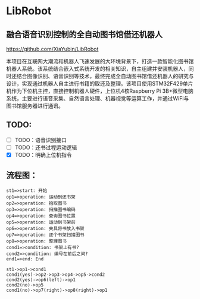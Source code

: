 # LibRobot
## 融合语音识别控制的全自动图书馆借还机器人
https://github.com/XiaYubin/LibRobot

本项目在互联网大潮流和机器人飞速发展的大环境背景下，打造一款智能化图书馆机器人系统。该系统结合嵌入式系统开发的相关知识，自主组建并安装机器人，同时还结合图像识别、语音识别等技术，最终完成全自动图书馆借还机器人的研究与设计，实现通过机器人自主进行书籍的取还及整理。该项目使用STM32F429单片机作为下位机主控，直接控制机器人硬件，上位机4核Raspberry Pi 3B+微型电脑系统，主要进行语音采集、自然语言处理、机器视觉等运算工作，并通过WiFi与图书馆服务器进行通讯。

## TODO:

- [ ] TODO：语音识别接口
- [ ] TODO：还书过程运动逻辑
- [x] TODO：明确上位机指令

## 流程图：

```flow
st1=>start: 开始
op1=>operation: 运动到还书架
op2=>operation: 拾取图书
op3=>operation: 扫描图书编码
op4=>operation: 查询图书位置
op5=>operation: 运动到书架前
op6=>operation: 夹具将书放入书架
op7=>operation: 逐个书架扫描图书
op8=>operation: 整理图书
cond1=>condition: 书架上有书?
cond2=>condition: 编号在前后之间?
end1=>end: End

st1->op1->cond1
cond1(yes)->op2->op3->op4->op5->cond2
cond2(yes)->op6(left)->op1
cond2(no)->op5
cond1(no)->op7(right)->op8(right)->op1
```

